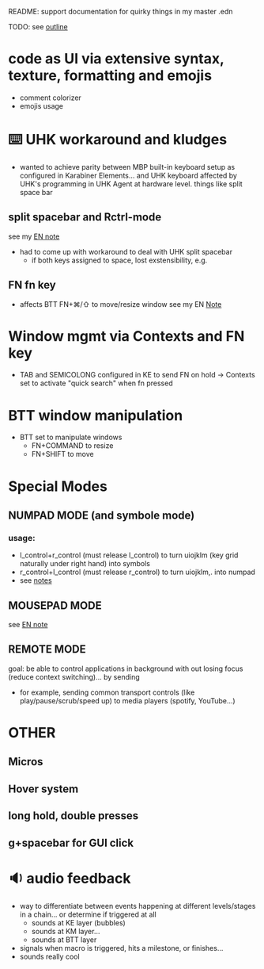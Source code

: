 README: support documentation for quirky things in my master .edn
<!--  -->

TODO: see [outline](evernote:///view/11846588/s107/eb73deae-f988-4168-a76b-5d8487298d33/eb73deae-f988-4168-a76b-5d8487298d33/)

# code as UI via extensive  syntax, texture, formatting and emojis
- comment colorizer
- emojis usage

# ⌨️ UHK workaround and kludges
- wanted to achieve parity between MBP built-in keyboard setup as configured in Karabiner Elements... and UHK keyboard affected by UHK's programming in UHK Agent at hardware level. things like split space bar
## split spacebar and  Rctrl-mode
see my [EN note](https://www.evernote.com/shard/s107/sh/2ce02da7-2bc5-4ac7-a64b-27bc3483386d/LPknInhkjXOx9qTJ420zsgqsWAbbIowAuQaF1wGzfzrmHmELs8kuunM2vg)
- had to come up with workaround to deal with UHK split spacebar
  - if both keys assigned to space, lost exstensibility, e.g.

## FN fn key
- affects BTT FN+⌘/⇧ to move/resize window
see my EN [Note](https://www.evernote.com/shard/s107/sh/de794a31-e047-4a51-a6fb-abefb38187ff/ZfYX8IKWXy3wpA-NUDR2WavpyZLbg8GMabBIh2FAh1rptJFJkWW9BGQNug)

# Window mgmt via Contexts and FN key
- TAB and SEMICOLONG configured in KE to send FN on hold -> Contexts set to activate "quick search" when fn pressed
# BTT window manipulation
- BTT set to manipulate windows
  - FN+COMMAND to resize
  - FN+SHIFT to move

# Special Modes
## NUMPAD MODE (and symbole mode)
### usage:
- l_control+r_control (must release l_control) to turn uiojklm (key grid naturally under right hand) into symbols
- r_control+l_control (must release r_control) to turn uiojklm,. into numpad
- see [notes](https://www.evernote.com/shard/s107/sh/c329bb2e-889b-4ad7-976f-0102d40ab18c/SrDoX2KMlevKrvlk5x3Yfh_AXLZldRWXyDiHvacdKxtKO9-q0upTtb7fQg)

## MOUSEPAD MODE
see [EN note](https://www.evernote.com/shard/s107/sh/8e0408df-3768-4f30-9fcf-76cd203d27ad/0ey5Lv0g5KdROc8Gh8Q9EwSkcNa37lKSbRq3oHXxDJu9SEL4QjGbHGheCA)

## REMOTE MODE
goal: be able to control applications in background with out losing focus (reduce context switching)... by sending
- for example, sending common transport controls (like play/pause/scrub/speed up) to media players (spotify, YouTube...)

# OTHER
## Micros
## Hover system
## long hold, double presses
## g+spacebar for GUI click

# 🔉 audio feedback
- way to differentiate between events happening at different levels/stages in a chain... or determine if triggered at all
  - sounds at KE layer (bubbles)
  - sounds at KM layer...
  - sounds at BTT layer
- signals when macro is triggered, hits a milestone, or finishes...
- sounds really cool
